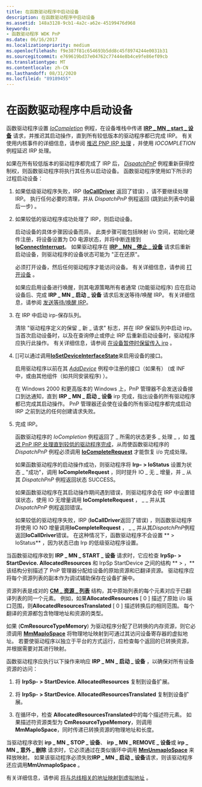 ```yaml
---
title: 在函数驱动程序中启动设备
description: 在函数驱动程序中启动设备
ms.assetid: 148a3128-9cb1-4a2c-a62e-45199476d968
keywords:
- 函数驱动程序 WDK PnP
ms.date: 06/16/2017
ms.localizationpriority: medium
ms.openlocfilehash: f9e387f81c654693b5dd8c45f8974244e0031b31
ms.sourcegitcommit: e769619bd37e04762c77444e8b4ce9fe86ef09cb
ms.translationtype: MT
ms.contentlocale: zh-CN
ms.lasthandoff: 08/31/2020
ms.locfileid: "89189455"
---
```

# <a name="starting-a-device-in-a-function-driver"></a>在函数驱动程序中启动设备





函数驱动程序设置 [*IoCompletion*](/windows-hardware/drivers/ddi/wdm/nc-wdm-io_completion_routine) 例程，在设备堆栈中传递 [**IRP \_ MN \_ start \_ 设备**](./irp-mn-start-device.md) 请求，并推迟其启动操作，直到所有较低版本的驱动程序都已完成 IRP。 有关使用内核事件的详细信息，请参阅 [推迟 PNP IRP 处理](postponing-pnp-irp-processing-until-lower-drivers-finish.md) ，并使用 *IOCOMPLETION* 例程延迟 IRP 处理。

如果在所有较低版本的驱动程序都完成了 IRP 后， [*DispatchPnP*](/windows-hardware/drivers/ddi/wdm/nc-wdm-driver_dispatch) 例程重新获得控制权，则函数驱动程序将执行其任务以启动设备。 函数驱动程序使用如下所示的过程启动设备：

1.  如果低级驱动程序失败，IRP ([**IoCallDriver**](/windows-hardware/drivers/ddi/wdm/nf-wdm-iocalldriver) 返回了错误) ，请不要继续处理 IRP。 执行任何必要的清理，并从 *DispatchPnP* 例程返回 (跳到此列表中的最后一步) 。

2.  如果较低的驱动程序成功处理了 IRP，则启动设备。

    启动设备的具体步骤因设备而异。 此类步骤可能包括映射 i/o 空间，初始化硬件注册，将设备设置为 D0 电源状态，并将中断连接到 [**IoConnectInterrupt**](/windows-hardware/drivers/ddi/wdm/nf-wdm-ioconnectinterrupt)。 如果驱动程序在 [**IRP \_ MN \_ 停止 \_ 设备**](./irp-mn-stop-device.md) 请求后重新启动设备，则驱动程序的设备状态可能为 "正在还原"。

    必须打开设备，然后任何驱动程序才能访问设备。 有关详细信息，请参阅 [打开设备](powering-up-a-device.md) 。

    如果应启用设备进行唤醒，则其电源策略所有者通常 (功能驱动程序) 应在启动设备后、完成 **IRP \_ MN \_ 启动 \_ 设备** 请求后发送等待/唤醒 IRP。 有关详细信息，请参阅 [发送等待/唤醒 IRP](sending-a-wait-wake-irp.md)。

3.  在 IRP 中启动 irp-保存队列。

    清除 "驱动程序定义的保留 \_ 新 \_ 请求" 标志，并在 IRP 保留队列中启动 irp。 当首次启动设备时，以及在查询停止或停止 IRP 后重新启动设备时，驱动程序应执行此操作。 有关详细信息，请参阅 [在设备暂停时保留传入 irp](holding-incoming-irps-when-a-device-is-paused.md) 。

4.  \[\]可以通过调用[**IoSetDeviceInterfaceState**](/windows-hardware/drivers/ddi/wdm/nf-wdm-iosetdeviceinterfacestate)来启用设备的接口。

    启用驱动程序以前在其 [*AddDevice*](/windows-hardware/drivers/ddi/wdm/nc-wdm-driver_add_device) 例程中注册的接口（如果有） (或 INF 中，或由其他组件（如共同安装程序) ）。

    在 Windows 2000 和更高版本的 Windows 上，PnP 管理器不会发送设备接口到达通知，直到 **IRP \_ MN \_ 启动 \_ 设备** irp 完成，指出设备的所有驱动程序都已完成其启动操作。 PnP 管理器还会使在设备的所有驱动程序都完成启动 IRP 之前到达的任何创建请求失败。

5.  完成 IRP。

    函数驱动程序的 *IoCompletion* 例程返回了 \_ 所需的状态更多 \_ 处理 \_ ，如 [推迟 PnP IRP 处理直到较低的驱动程序完成](postponing-pnp-irp-processing-until-lower-drivers-finish.md)，从而使函数驱动程序的 *DispatchPnP* 例程必须调用 [**IoCompleteRequest**](/windows-hardware/drivers/ddi/wdm/nf-wdm-iocompleterequest) 才能恢复 i/o 完成处理。

    如果函数驱动程序的启动操作成功，则驱动程序将 **Irp- &gt; IoStatus** 设置为状态 \_ "成功"，调用 **IoCompleteRequest** ，同时提升 IO \_ 无 \_ 增量，并 \_ 从其 *DispatchPnP* 例程返回状态 SUCCESS。

    如果函数驱动程序在其启动操作期间遇到错误，则驱动程序会在 IRP 中设置错误状态，使用 IO 无增量调用 **IoCompleteRequest** ， \_ \_ 并从其 *DispatchPnP* 例程返回错误。

    如果较低的驱动程序失败，IRP (**IoCallDriver**返回了错误) ，则函数驱动程序将使用 IO NO 增量调用**IoCompleteRequest** ， \_ \_ 并从其*DispatchPnP*例程返回**IoCallDriver**错误。 在这种情况下，函数驱动程序不会设置 ** &gt; IoStatus** ，因为状态已由 Irp 的低级驱动程序设置。

当函数驱动程序收到 **IRP \_ MN \_ START \_ 设备** 请求时，它应检查 **IrpSp- &gt; StartDevice. AllocatedResources** 和 IrpSp StartDevice 之间的结构 ** &gt; ，** 该结构分别描述了 PnP 管理器分配给设备的原始资源和已翻译资源。 驱动程序应将每个资源列表的副本作为调试辅助保存在设备扩展中。

资源列表是成对的 [**CM \_ 资源 \_ 列表**](/windows-hardware/drivers/ddi/wdm/ns-wdm-_cm_resource_list) 结构，其中原始列表的每个元素对应于已翻译列表的同一个元素。 例如，如果**AllocatedResources** \[ 0 \] 描述了原始 i/o 端口范围，则**AllocatedResourcesTranslated** \[ 0 \] 描述转换后的相同范围。 每个翻译的资源都包含物理地址和资源的类型。

如果 (**CmResourceTypeMemory**) 为驱动程序分配了已转换的内存资源，则它必须调用 [**MmMapIoSpace**](/windows-hardware/drivers/ddi/wdm/nf-wdm-mmmapiospace) 将物理地址映射到可通过其访问设备寄存器的虚拟地址。 若要使驱动程序以独立于平台的方式运行，应检查每个返回的已转换资源，并根据需要对其进行映射。

函数驱动程序应执行以下操作来响应 **IRP \_ MN \_ 启动 \_ 设备** ，以确保对所有设备资源的访问：

1.  将 **IrpSp- &gt; StartDevice. AllocatedResources** 复制到设备扩展。

2.  将 **IrpSp- &gt; StartDevice. AllocatedResourcesTranslated** 复制到设备扩展。

3.  在循环中，检查 **AllocatedResourcesTranslated**中的每个描述符元素。 如果描述符资源类型为 **CmResourceTypeMemory**，则调用 **MmMapIoSpace**，同时传递已转换资源的物理地址和长度。

当驱动程序收到 **irp \_ MN \_ STOP \_ 设备**、 **irp \_ MN \_ REMOVE \_ 设备**或 **irp \_ MN \_ 意外 \_ 删除** 请求时，它必须通过在类似循环中调用 [**MmUnmapIoSpace**](/windows-hardware/drivers/ddi/wdm/nf-wdm-mmunmapiospace) 来释放映射。 如果该驱动程序必须失败**IRP \_ MN \_ 启动 \_ 设备**请求，则该驱动程序还应调用**MmUnmapIoSpace** 。

有关详细信息，请参阅 [将与总线相关的地址映射到虚拟地址](mapping-bus-relative-addresses-to-virtual-addresses.md) 。

 

